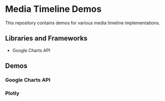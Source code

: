 # Media Timeline Demos
This repository contains demos for various media timeline implementations.

## Libraries and Frameworks
* Google Charts API

## Demos
### Google Charts API
### Plotly


